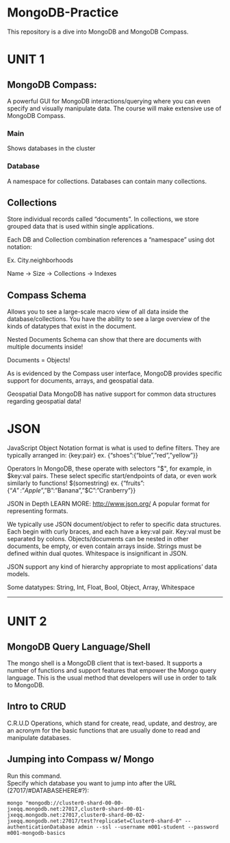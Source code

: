 # MongoDB-Practice

This repository is a dive into MongoDB and MongoDB Compass.

# UNIT 1
## MongoDB Compass:
A powerful GUI for MongoDB interactions/querying where you can even specify and visually manipulate data.
The course will make extensive use of MongoDB Compass.

### Main
Shows databases in the cluster

### Database
A namespace for collections. Databases can contain many collections.

## Collections
Store individual records called “documents”. In collections, we store grouped data that is used within single applications.

Each DB and Collection combination references a “namespace” using dot notation:

Ex. City.neighborhoods

Name -> Size -> Collections -> Indexes

## Compass Schema
Allows you to see a large-scale macro view of all data inside the database/collections. You have the ability to see a large overview of the kinds of datatypes that exist in the document.

Nested Documents
Schema can show that there are documents with multiple documents inside!

Documents = Objects!

As is evidenced by the Compass user interface, MongoDB provides specific support for documents, arrays, and geospatial data.

Geospatial Data
MongoDB has native support for common data structures regarding geospatial data!

# JSON
JavaScript Object Notation format is what is used to define filters. They are typically arranged in:
{key:pair}
ex. {“shoes”:{“blue”,”red”,”yellow”}}

Operators
In MongoDB, these operate with selectors "$", for example, in $key:val pairs. These select specific start/endpoints of data, or even work similarly to functions!
$(somestring)
ex. {“fruits”:{“$A”:”Apple”,”$B”:”Banana”,”$C”:”Cranberry”}}

JSON in Depth
LEARN MORE: http://www.json.org/
A popular format for representing formats.

We typically use JSON document/object to refer to specific data structures. Each begin with curly braces, and each have a key:val pair. Key:val must be separated by colons. Objects/documents can be nested in other documents, be empty, or even contain arrays inside. Strings must be defined within dual quotes. Whitespace is insignificant in JSON.

JSON support any kind of hierarchy appropriate to most applications’ data models.

Some datatypes:
String, Int, Float, Bool, Object, Array, Whitespace
_____________________________________________________

# UNIT 2
## MongoDB Query Language/Shell
The mongo shell is a MongoDB client that is text-based. It supports a number of functions and support features that empower the Mongo query language. This is the usual method that developers will use in order to talk to MongoDB.

## Intro to CRUD
C.R.U.D Operations, which stand for create, read, update, and destroy, are an acronym for the basic functions that are usually done to read and manipulate databases.

## Jumping into Compass w/ Mongo
Run this command. <br>
Specify which database you want to jump into after the URL (27017/#DATABASEHERE#?):
```mongo
mongo "mongodb://cluster0-shard-00-00-jxeqq.mongodb.net:27017,cluster0-shard-00-01-jxeqq.mongodb.net:27017,cluster0-shard-00-02-jxeqq.mongodb.net:27017/test?replicaSet=Cluster0-shard-0" --authenticationDatabase admin --ssl --username m001-student --password m001-mongodb-basics
```



